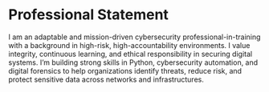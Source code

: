 # Professional Statement

I am an adaptable and mission-driven cybersecurity professional-in-training with a background in high-risk, high-accountability environments. I value integrity, continuous learning, and ethical responsibility in securing digital systems. I’m building strong skills in Python, cybersecurity automation, and digital forensics to help organizations identify threats, reduce risk, and protect sensitive data across networks and infrastructures.
